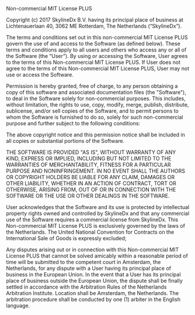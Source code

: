 Non-commercial MIT License PLUS

Copyright (c) 2017 SkylineDx B.V. having its principal place of business at Lichtenauerlaan 40, 3062 ME Rotterdam, The Netherlands (“SkylineDx”).

The terms and conditions set out in this non-commercial MIT License PLUS govern the use of and access to the Software (as defined below). These terms and conditions apply to all users and others who access any or all of the Software (the “User”). By using or accessing the Software, User agrees to the terms of this Non-commercial MIT License PLUS. If User does not agree to the terms of this Non-commercial MIT License PLUS, User may not use or access the Software. 

Permission is hereby granted, free of charge, to any person obtaining a copy
of this software and associated documentation files (the "Software"), to deal
in the Software solely for non-commercial purposes. This includes, without limitation, the rights to use, copy, modify, merge, publish, distribute, sublicense, and/or sell copies of the Software, and to permit persons to whom the Software is furnished to do so, solely for such non-commercial purpose and further subject to the following conditions:

The above copyright notice and this permission notice shall be included in all
copies or substantial portions of the Software.

THE SOFTWARE IS PROVIDED "AS IS", WITHOUT WARRANTY OF ANY KIND, EXPRESS OR
IMPLIED, INCLUDING BUT NOT LIMITED TO THE WARRANTIES OF MERCHANTABILITY,
FITNESS FOR A PARTICULAR PURPOSE AND NONINFRINGEMENT. IN NO EVENT SHALL THE
AUTHORS OR COPYRIGHT HOLDERS BE LIABLE FOR ANY CLAIM, DAMAGES OR OTHER
LIABILITY, WHETHER IN AN ACTION OF CONTRACT, TORT OR OTHERWISE, ARISING FROM,
OUT OF OR IN CONNECTION WITH THE SOFTWARE OR THE USE OR OTHER DEALINGS IN THE
SOFTWARE.

User acknowledges that the Software and its use is protected by intellectual property rights owned and controlled by SkylineDx and that any commercial use of the Software requires a commercial license from SkylineDx. 
This Non-commercial MIT License PLUS is exclusively governed by the laws of the Netherlands. The United National Convention for Contracts on the International Sale of Goods is expressly excluded;

Any disputes arising out or in connection with this Non-commercial MIT License PLUS that cannot be solved amicably within a reasonable period of time will be submitted to the competent court in Amsterdam, the Netherlands, for any dispute with a User having its principal place of business in the European Union. In the event that a User has its principal place of business outside the European Union, the dispute shall be finally settled in accordance with the Arbitration Rules of the Netherlands Arbitration Institute. Location shall be Amsterdam, the Netherlands. The arbitration procedure shall be conducted by one (1) arbiter in the English language.
